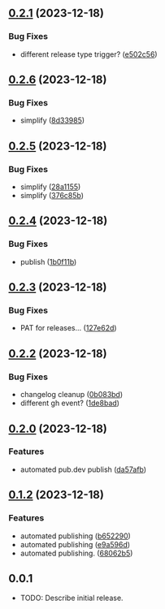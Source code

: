 ## [0.2.1](https://github.com/patrickhammond/patrick_util/compare/v0.2.0...v0.2.1) (2023-12-18)


### Bug Fixes

* different release type trigger? ([e502c56](https://github.com/patrickhammond/patrick_util/commit/e502c5662cd93831a2ec74527c83e96ae1a5034c))

## [0.2.6](https://github.com/patrickhammond/patrick_util/compare/v0.2.5...v0.2.6) (2023-12-18)


### Bug Fixes

* simplify ([8d33985](https://github.com/patrickhammond/patrick_util/commit/8d339851a4d44dbd7cc2b5bb206f21b42cbd5ff8))

## [0.2.5](https://github.com/patrickhammond/patrick_util/compare/v0.2.4...v0.2.5) (2023-12-18)


### Bug Fixes

* simplify ([28a1155](https://github.com/patrickhammond/patrick_util/commit/28a1155a8cacbeea9a316fb1566b91eae1856e95))
* simplify ([376c85b](https://github.com/patrickhammond/patrick_util/commit/376c85b1df69aeef01f9c73e0cfa6a2d1cb1b210))

## [0.2.4](https://github.com/patrickhammond/patrick_util/compare/v0.2.3...v0.2.4) (2023-12-18)


### Bug Fixes

* publish ([1b0f11b](https://github.com/patrickhammond/patrick_util/commit/1b0f11b548d7d41ba3d3d3884d9f5643eeca79e5))

## [0.2.3](https://github.com/patrickhammond/patrick_util/compare/v0.2.2...v0.2.3) (2023-12-18)


### Bug Fixes

* PAT for releases... ([127e62d](https://github.com/patrickhammond/patrick_util/commit/127e62db05508ff213cb6e38003518ffe716ce80))

## [0.2.2](https://github.com/patrickhammond/patrick_util/compare/v0.2.1...v0.2.2) (2023-12-18)


### Bug Fixes

* changelog cleanup ([0b083bd](https://github.com/patrickhammond/patrick_util/commit/0b083bdbed5f1c354ee570e6a33b4518bd397de1))
* different gh event? ([1de8bad](https://github.com/patrickhammond/patrick_util/commit/1de8bad0ca52bd399684d1d5f2e3daae8666e4de))

## [0.2.0](https://github.com/patrickhammond/patrick_util/compare/v0.1.2...v0.2.0) (2023-12-18)


### Features

* automated pub.dev publish ([da57afb](https://github.com/patrickhammond/patrick_util/commit/da57afb8363316e24b7350fff0f3a89b6d4371d0))

## [0.1.2](https://github.com/patrickhammond/patrick_util/compare/v0.1.0...v0.1.2) (2023-12-18)


### Features

* automated publishing ([b652290](https://github.com/patrickhammond/patrick_util/commit/b6522907cb6bcbdff1024cb399987e5c40eeef8b))
* automated publishing ([e9a596d](https://github.com/patrickhammond/patrick_util/commit/e9a596ddaa15b404c11bd642267e5b80c85f1d5c))
* automated publishing. ([68062b5](https://github.com/patrickhammond/patrick_util/commit/68062b59afd7bbd365a87eb46545a0fe685c9035))

## 0.0.1

* TODO: Describe initial release.

